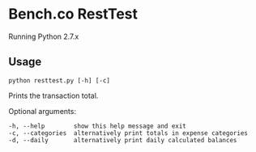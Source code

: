 # Bench.co RestTest

Running Python 2.7.x

## Usage

`python resttest.py [-h] [-c]`

Prints the transaction total.

Optional arguments:
````
-h, --help        show this help message and exit
-c, --categories  alternatively print totals in expense categories
-d, --daily       alternatively print daily calculated balances
````
